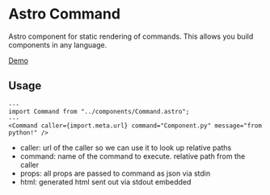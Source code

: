 # Astro Command

Astro component for static rendering of commands. This allows you build components in any language.

[Demo](https://github.com/trashhalo/astro-command/blob/main/src/components/Demo.astro)

## Usage

```astro
---
import Command from "../components/Command.astro";
---
<Command caller={import.meta.url} command="Component.py" message="from python!" />
```
* caller: url of the caller so we can use it to look up relative paths
* command: name of the command to execute. relative path from the caller
* props: all props are passed to command as json via stdin
* html: generated html sent out via stdout embedded
